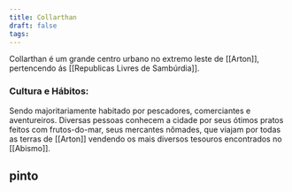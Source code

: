 ```yaml
---
title: Collarthan
draft: false
tags:
---
```

Collarthan é um grande centro urbano no extremo leste de [[Arton]], pertencendo ás [[Republicas Livres de Sambúrdia]].

### Cultura e Hábitos:

Sendo majoritariamente habitado por pescadores, comerciantes e aventureiros. Diversas pessoas conhecem a cidade por seus ótimos pratos feitos com frutos-do-mar, seus mercantes nômades, que viajam por todas as terras de [[Arton]] vendendo os mais diversos tesouros encontrados no [[Abismo]].

## pinto